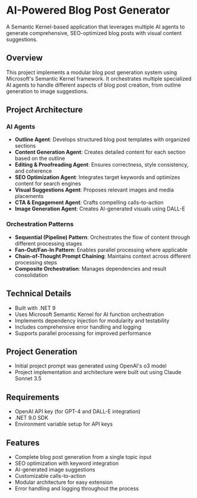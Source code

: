 # AI-Powered Blog Post Generator

A Semantic Kernel-based application that leverages multiple AI agents to generate comprehensive, SEO-optimized blog posts with visual content suggestions.

## Overview

This project implements a modular blog post generation system using Microsoft's Semantic Kernel framework. It orchestrates multiple specialized AI agents to handle different aspects of blog post creation, from outline generation to image suggestions.

## Project Architecture

### AI Agents

- **Outline Agent**: Develops structured blog post templates with organized sections
- **Content Generation Agent**: Creates detailed content for each section based on the outline
- **Editing & Proofreading Agent**: Ensures correctness, style consistency, and coherence
- **SEO Optimization Agent**: Integrates target keywords and optimizes content for search engines
- **Visual Suggestions Agent**: Proposes relevant images and media placements
- **CTA & Engagement Agent**: Crafts compelling calls-to-action
- **Image Generation Agent**: Creates AI-generated visuals using DALL-E

### Orchestration Patterns

- **Sequential (Pipeline) Pattern**: Orchestrates the flow of content through different processing stages
- **Fan-Out/Fan-In Pattern**: Enables parallel processing where applicable
- **Chain-of-Thought Prompt Chaining**: Maintains context across different processing steps
- **Composite Orchestration**: Manages dependencies and result consolidation

## Technical Details

- Built with .NET 9
- Uses Microsoft Semantic Kernel for AI function orchestration
- Implements dependency injection for modularity and testability
- Includes comprehensive error handling and logging
- Supports parallel processing for improved performance

## Project Generation

- Initial project prompt was generated using OpenAI's o3 model
- Project implementation and architecture were built out using Claude Sonnet 3.5

## Requirements

- OpenAI API key (for GPT-4 and DALL-E integration)
- .NET 9.0 SDK
- Environment variable setup for API keys

## Features

- Complete blog post generation from a single topic input
- SEO optimization with keyword integration
- AI-generated image suggestions
- Customizable calls-to-action
- Modular architecture for easy extension
- Error handling and logging throughout the process
